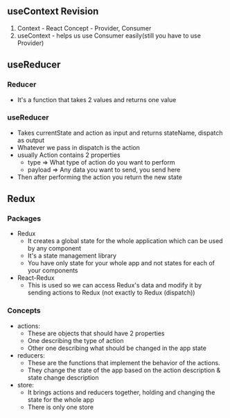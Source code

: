 ## useContext Revision

1. Context - React Concept - Provider, Consumer
2. useContext - helps us use Consumer easily(still you have to use Provider)

## useReducer

### Reducer
- It's a function that takes 2 values and returns one value

### useReducer
- Takes currentState and action as input and returns stateName, dispatch as output
- Whatever we pass in dispatch is the action
- usually Action contains 2 properties
  - type => What type of action do you want to perform
  - payload => Any data you want to send, you send here
- Then after performing the action you return the new state

## Redux
### Packages
- Redux
  - It creates a global state for the whole application which can be used by any component
  - It's a state management library
  - You have only state for your whole app and not states for each of your components
- React-Redux
  - This is used so we can access Redux's data and modify it by sending actions to Redux (not exactly to Redux (dispatch))

### Concepts
- actions:
  - These are objects that should have 2 properties
  - One describing the type of action
  - Other one describing what should be changed in the app state
- reducers:
  - These are the functions that implement the behavior of the actions.
  - They change the state of the app based on the action description & state change description
- store:
  - It brings actions and reducers together, holding and changing the state for the whole app
  - There is only one store